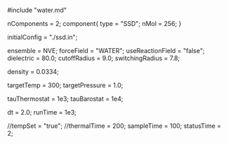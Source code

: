 #include "water.md"

nComponents = 2;
component{
  type = "SSD";
  nMol = 256;
}

initialConfig = "./ssd.in";

ensemble = NVE;
forceField = "WATER";
useReactionField = "false";
dielectric = 80.0;
cutoffRadius = 9.0;
switchingRadius = 7.8;

density = 0.0334;

targetTemp = 300;
targetPressure = 1.0;

tauThermostat = 1e3;
tauBarostat = 1e4;

dt = 2.0;
runTime = 1e3;

//tempSet = "true";
//thermalTime = 200;
sampleTime = 100;
statusTime = 2;

